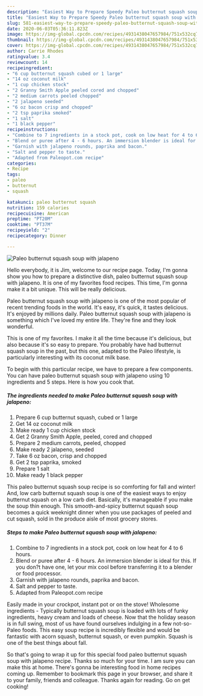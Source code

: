 ```yaml
---
description: "Easiest Way to Prepare Speedy Paleo butternut squash soup with jalapeno"
title: "Easiest Way to Prepare Speedy Paleo butternut squash soup with jalapeno"
slug: 581-easiest-way-to-prepare-speedy-paleo-butternut-squash-soup-with-jalapeno
date: 2020-06-03T05:36:11.823Z
image: https://img-global.cpcdn.com/recipes/4931438047657984/751x532cq70/paleo-butternut-squash-soup-with-jalapeno-recipe-main-photo.jpg
thumbnail: https://img-global.cpcdn.com/recipes/4931438047657984/751x532cq70/paleo-butternut-squash-soup-with-jalapeno-recipe-main-photo.jpg
cover: https://img-global.cpcdn.com/recipes/4931438047657984/751x532cq70/paleo-butternut-squash-soup-with-jalapeno-recipe-main-photo.jpg
author: Carrie Rhodes
ratingvalue: 3.4
reviewcount: 14
recipeingredient:
- "6 cup butternut squash cubed or 1 large"
- "14 oz coconut milk"
- "1 cup chicken stock"
- "2 Granny Smith Apple peeled cored and chopped"
- "2 medium carrots peeled chopped"
- "2 jalapeno seeded"
- "6 oz bacon crisp and chopped"
- "2 tsp paprika smoked"
- "1 salt"
- "1 black pepper"
recipeinstructions:
- "Combine to 7 ingredients in a stock pot, cook on low heat for 4 to 6 hours."
- "Blend or puree after 4 - 6 hours. An immersion blender is ideal for this. If you don?t have one, let your mix cool before transferring it to a blender or food processor."
- "Garnish with jalapeno rounds, paprika and bacon."
- "Salt and pepper to taste."
- "Adapted from Paleopot.com recipe"
categories:
- Recipe
tags:
- paleo
- butternut
- squash

katakunci: paleo butternut squash 
nutrition: 159 calories
recipecuisine: American
preptime: "PT20M"
cooktime: "PT37M"
recipeyield: "2"
recipecategory: Dinner

---
```



![Paleo butternut squash soup with jalapeno](https://img-global.cpcdn.com/recipes/4931438047657984/751x532cq70/paleo-butternut-squash-soup-with-jalapeno-recipe-main-photo.jpg)

Hello everybody, it is Jim, welcome to our recipe page. Today, I'm gonna show you how to prepare a distinctive dish, paleo butternut squash soup with jalapeno. It is one of my favorites food recipes. This time, I'm gonna make it a bit unique. This will be really delicious.

Paleo butternut squash soup with jalapeno is one of the most popular of recent trending foods in the world. It's easy, it's quick, it tastes delicious. It's enjoyed by millions daily. Paleo butternut squash soup with jalapeno is something which I've loved my entire life. They're fine and they look wonderful.

This is one of my favorites. I make it all the time because it&#39;s delicious, but also because it&#39;s so easy to prepare. You probably have had butternut squash soup in the past, but this one, adapted to the Paleo lifestyle, is particularly interesting with its coconut milk base.


To begin with this particular recipe, we have to prepare a few components. You can have paleo butternut squash soup with jalapeno using 10 ingredients and 5 steps. Here is how you cook that.

<!--inarticleads1-->

##### The ingredients needed to make Paleo butternut squash soup with jalapeno:

1. Prepare 6 cup butternut squash, cubed or 1 large
1. Get 14 oz coconut milk
1. Make ready 1 cup chicken stock
1. Get 2 Granny Smith Apple, peeled, cored and chopped
1. Prepare 2 medium carrots, peeled, chopped
1. Make ready 2 jalapeno, seeded
1. Take 6 oz bacon, crisp and chopped
1. Get 2 tsp paprika, smoked
1. Prepare 1 salt
1. Make ready 1 black pepper


This paleo butternut squash soup recipe is so comforting for fall and winter! And, low carb butternut squash soup is one of the easiest ways to enjoy butternut squash on a low carb diet. Basically, it&#39;s manageable if you make the soup thin enough. This smooth-and-spicy butternut squash soup becomes a quick weeknight dinner when you use packages of peeled and cut squash, sold in the produce aisle of most grocery stores. 

<!--inarticleads2-->

##### Steps to make Paleo butternut squash soup with jalapeno:

1. Combine to 7 ingredients in a stock pot, cook on low heat for 4 to 6 hours.
1. Blend or puree after 4 - 6 hours. An immersion blender is ideal for this. If you don?t have one, let your mix cool before transferring it to a blender or food processor.
1. Garnish with jalapeno rounds, paprika and bacon.
1. Salt and pepper to taste.
1. Adapted from Paleopot.com recipe


Easily made in your crockpot, instant pot or on the stove! Wholesome ingredients - Typically butternut squash soup is loaded with lots of funky ingredients, heavy cream and loads of cheese. Now that the holiday season is in full swing, most of us have found ourselves indulging in a few not-so-Paleo foods. This easy soup recipe is incredibly flexible and would be fantastic with acorn squash, butternut squash, or even pumpkin. Squash is one of the best things about fall. 

So that's going to wrap it up for this special food paleo butternut squash soup with jalapeno recipe. Thanks so much for your time. I am sure you can make this at home. There's gonna be interesting food in home recipes coming up. Remember to bookmark this page in your browser, and share it to your family, friends and colleague. Thanks again for reading. Go on get cooking!
